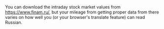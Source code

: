 You can download the intraday stock market values from https://www.finam.ru/, but your mileage from getting proper data from there varies on how well you (or your browser's translate feature) can read Russian. 

